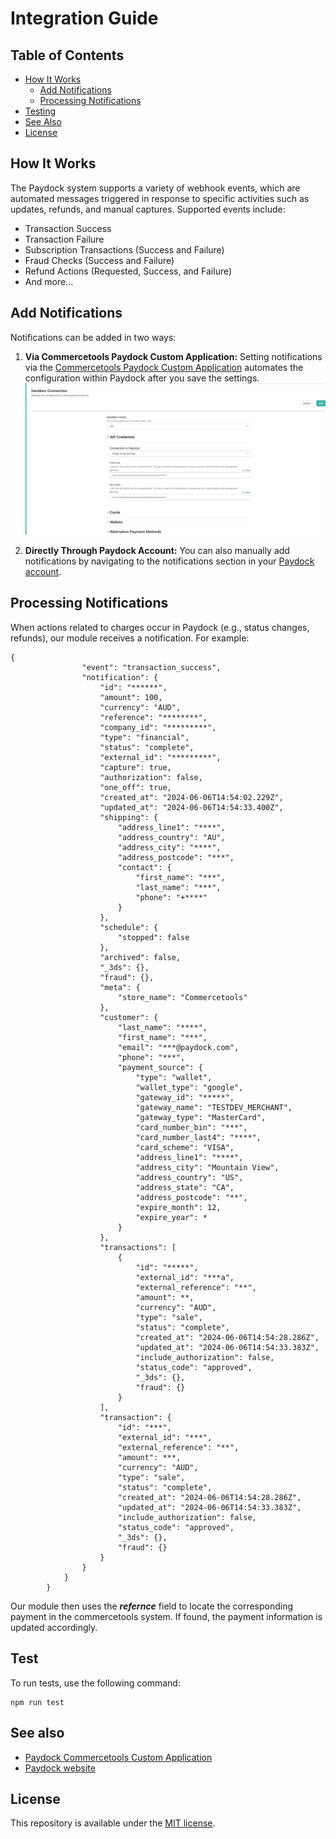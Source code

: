 # Integration Guide

## Table of Contents

- [How It Works](#how-it-works)
    - [Add Notifications](#add-notifications)
    - [Processing Notifications](#processing-notifications)
- [Testing](#testing)
- [See Also](#see-also)
- [License](#license)

## How It Works
The Paydock system supports a variety of webhook events, which are automated messages triggered in response to specific activities such as updates, refunds, and manual captures. Supported events include:
- Transaction Success
- Transaction Failure
- Subscription Transactions (Success and Failure)
- Fraud Checks (Success and Failure)
- Refund Actions (Requested, Success, and Failure)
- And more...

## Add Notifications
Notifications can be added in two ways:
1. **Via Commercetools Paydock Custom Application:**
   Setting notifications via the [Commercetools Paydock Custom Application](https://github.com/PayDock/e-commerce-commercetools-app) automates the configuration within Paydock after you save the settings.
   ![Commercetools Paydock Custom Application](custom-aplication-img.png)

2. **Directly Through Paydock Account:**
   You can also manually add notifications by navigating to the notifications section in your [Paydock account](https://app.paydock.com/auth/sign-in).

## Processing Notifications
When actions related to charges occur in Paydock (e.g., status changes, refunds), our module receives a notification. For example:

```
{
                "event": "transaction_success",
                "notification": {
                    "id": "******",
                    "amount": 100,
                    "currency": "AUD",
                    "reference": "********",
                    "company_id": "*********",
                    "type": "financial",
                    "status": "complete",
                    "external_id": "*********",
                    "capture": true,
                    "authorization": false,
                    "one_off": true,
                    "created_at": "2024-06-06T14:54:02.229Z",
                    "updated_at": "2024-06-06T14:54:33.400Z",
                    "shipping": {
                        "address_line1": "****",
                        "address_country": "AU",
                        "address_city": "****",
                        "address_postcode": "***",
                        "contact": {
                            "first_name": "***",
                            "last_name": "***",
                            "phone": "+****"
                        }
                    },
                    "schedule": {
                        "stopped": false
                    },
                    "archived": false,
                    "_3ds": {},
                    "fraud": {},
                    "meta": {
                        "store_name": "Commercetools"
                    },
                    "customer": {
                        "last_name": "****",
                        "first_name": "***",
                        "email": "***@paydock.com",
                        "phone": "***",
                        "payment_source": {
                            "type": "wallet",
                            "wallet_type": "google",
                            "gateway_id": "*****",
                            "gateway_name": "TESTDEV_MERCHANT",
                            "gateway_type": "MasterCard",
                            "card_number_bin": "***",
                            "card_number_last4": "****",
                            "card_scheme": "VISA",
                            "address_line1": "****",
                            "address_city": "Mountain View",
                            "address_country": "US",
                            "address_state": "CA",
                            "address_postcode": "**",
                            "expire_month": 12,
                            "expire_year": *
                        }
                    },
                    "transactions": [
                        {
                            "id": "*****",
                            "external_id": "***a",
                            "external_reference": "**",
                            "amount": **,
                            "currency": "AUD",
                            "type": "sale",
                            "status": "complete",
                            "created_at": "2024-06-06T14:54:28.286Z",
                            "updated_at": "2024-06-06T14:54:33.383Z",
                            "include_authorization": false,
                            "status_code": "approved",
                            "_3ds": {},
                            "fraud": {}
                        }
                    ],
                    "transaction": {
                        "id": "***",
                        "external_id": "***",
                        "external_reference": "**",
                        "amount": ***,
                        "currency": "AUD",
                        "type": "sale",
                        "status": "complete",
                        "created_at": "2024-06-06T14:54:28.286Z",
                        "updated_at": "2024-06-06T14:54:33.383Z",
                        "include_authorization": false,
                        "status_code": "approved",
                        "_3ds": {},
                        "fraud": {}
                    }
                }
            }
        }
```
Our module then uses the ***refernce***  field to locate the corresponding payment in the commercetools system. If found, the payment information is updated accordingly.

## Test

To run tests, use the following command:

```
npm run test
```

## See also
- [Paydock Commercetools Custom Application](https://github.com/PayDock/e-commerce-commercetools-app/)
- [Paydock website](https://paydock.com/)

## License

This repository is available under the [MIT license](LICENSE).
